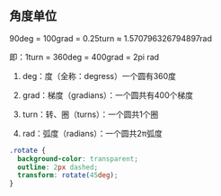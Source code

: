 ## 角度单位

90deg = 100grad = 0.25turn  ≈ 1.570796326794897rad

即：1turn = 360deg = 400grad = 2pi rad

1. deg：度（全称：degress）一个圆有360度

2. grad：梯度（gradians）：一个圆共有400个梯度

3. turn：转、圈（turns）：一个圆共1个圈

4. rad：弧度（radians）：一个圆共2π弧度

```css
.rotate {
  background-color: transparent;
  outline: 2px dashed;
  transform: rotate(45deg);
}
```
